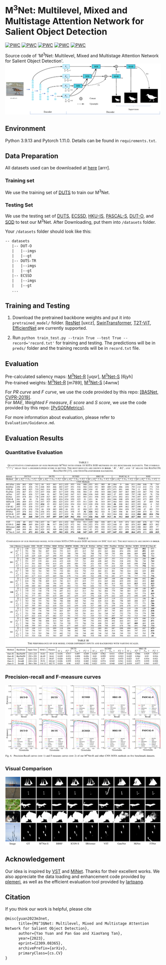# M<sup>3</sup>Net: Multilevel, Mixed and Multistage Attention Network for Salient Object Detection
[![PWC](https://img.shields.io/endpoint.svg?url=https://paperswithcode.com/badge/m-3-net-multilevel-mixed-and-multistage/salient-object-detection-on-dut-omron)](https://paperswithcode.com/sota/salient-object-detection-on-dut-omron?p=m-3-net-multilevel-mixed-and-multistage)
[![PWC](https://img.shields.io/endpoint.svg?url=https://paperswithcode.com/badge/m-3-net-multilevel-mixed-and-multistage/salient-object-detection-on-ecssd)](https://paperswithcode.com/sota/salient-object-detection-on-ecssd?p=m-3-net-multilevel-mixed-and-multistage)
[![PWC](https://img.shields.io/endpoint.svg?url=https://paperswithcode.com/badge/m-3-net-multilevel-mixed-and-multistage/salient-object-detection-on-hku-is)](https://paperswithcode.com/sota/salient-object-detection-on-hku-is?p=m-3-net-multilevel-mixed-and-multistage)
[![PWC](https://img.shields.io/endpoint.svg?url=https://paperswithcode.com/badge/m-3-net-multilevel-mixed-and-multistage/salient-object-detection-on-duts-te)](https://paperswithcode.com/sota/salient-object-detection-on-duts-te?p=m-3-net-multilevel-mixed-and-multistage)
[![PWC](https://img.shields.io/endpoint.svg?url=https://paperswithcode.com/badge/m-3-net-multilevel-mixed-and-multistage/salient-object-detection-on-pascal-s)](https://paperswithcode.com/sota/salient-object-detection-on-pascal-s?p=m-3-net-multilevel-mixed-and-multistage)

Source code of 'M<sup>3</sup>Net: Multilevel, Mixed and Multistage Attention Network for Salient Object Detection'. 
![](./figures/Overview.png)

## Environment

Python 3.9.13 and Pytorch 1.11.0. Details can be found in `requirements.txt`. 

## Data Preparation
All datasets used can be downloaded at [here](https://pan.baidu.com/s/1fw4uB6W8psX7roBOgbbXyA) [arrr]. 

### Training set
We use the training set of [DUTS](http://saliencydetection.net/duts/) to train our M<sup>3</sup>Net. 

### Testing Set
We use the testing set of [DUTS](http://saliencydetection.net/duts/), [ECSSD](http://www.cse.cuhk.edu.hk/leojia/projects/hsaliency/dataset.html), [HKU-IS](https://i.cs.hku.hk/~gbli/deep_saliency.html), [PASCAL-S](http://cbi.gatech.edu/salobj/), [DUT-O](http://saliencydetection.net/dut-omron/), and [SOD](http://elderlab.yorku.ca/SOD.) to test our M<sup>3</sup>Net. After Downloading, put them into `/datasets` folder.

Your `/datasets` folder should look like this:

````
-- datasets
   |-- DUT-O
   |   |--imgs
   |   |--gt
   |-- DUTS-TR
   |   |--imgs
   |   |--gt
   |-- ECSSD
   |   |--imgs
   |   |--gt
   ...
````

## Training and Testing
1. Download the pretrained backbone weights and put it into `pretrained_model/` folder. [ResNet](https://pan.baidu.com/s/1JBEa06CT4hYh8hR7uuJ_3A) [uxcz], [SwinTransformer](https://github.com/microsoft/Swin-Transformer), [T2T-ViT](https://github.com/yitu-opensource/T2T-ViT), [EfficientNet](https://github.com/lukemelas/EfficientNet-PyTorch) are currently supported. 

2. Run `python train_test.py --train True --test True --record='record.txt'` for training and testing. The predictions will be in `preds/` folder and the training records will be in `record.txt` file. 

## Evaluation
Pre-calculated saliency maps: [M<sup>3</sup>Net-R](https://pan.baidu.com/s/1q4Sp_M-Ph58OsCX1f_c0Ow) [uqsr], [M<sup>3</sup>Net-S](https://pan.baidu.com/s/1m1jF69FaavK4vbPp3B6AcQ) [6jyh]\
Pre-trained weights: [M<sup>3</sup>Net-R](https://pan.baidu.com/s/15vG8N8y-BFv60O_j3C_Uhw) [m789], [M<sup>3</sup>Net-S](https://pan.baidu.com/s/1ZEXR1QD2AMWQfBhxp5f8VA) [4wnw]

For *PR curve* and *F curve*, we use the code provided by this repo: [[BASNet, CVPR-2019]](https://github.com/xuebinqin/Binary-Segmentation-Evaluation-Tool). \
For *MAE*, *Weighted F measure*, *E score* and *S score*, we use the code provided by this repo: [[PySODMetrics]](https://github.com/lartpang/PySODMetrics). 

For more information about evaluation, please refer to `Evaluation/Guidance.md`. 

## Evaluation Results
### Quantitative Evaluation
![](./figures/Quantitative_comparison.png)
![](./figures/Quantitative_comparison2.png)
![](./figures/Quantitative_comparison3.png)

### Precision-recall and F-measure curves
![](./figures/PR&Fm_curves.png)

### Visual Comparison
![](./figures/Visual_comparison.png)

## Acknowledgement
Our idea is inspired by [VST](https://github.com/nnizhang/VST) and [MiNet](https://github.com/lartpang/MINet). Thanks for their excellent works. 
We also appreciate the data loading and enhancement code provided by [plemeri](https://github.com/plemeri), as well as the efficient evaluation tool provided by [lartpang](https://github.com/lartpang/PySODMetrics). 

## Citation
If you think our work is helpful, please cite 
```
@misc{yuan2023m3net,
      title={M$^3$Net: Multilevel, Mixed and Multistage Attention Network for Salient Object Detection}, 
      author={Yao Yuan and Pan Gao and XiaoYang Tan},
      year={2023},
      eprint={2309.08365},
      archivePrefix={arXiv},
      primaryClass={cs.CV}
}
```

